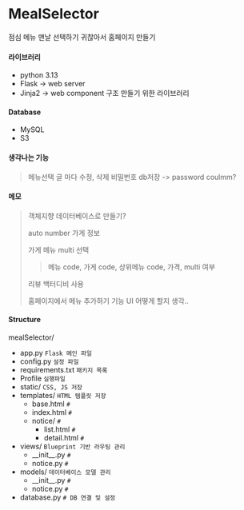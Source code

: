 # MealSelector
점심 메뉴 맨날 선택하기 귀찮아서 홈페이지 만들기

#### 라이브러리
 - python 3.13
 - Flask -> web server
 - Jinja2 -> web component 구조 만들기 위한 라이브러리

#### Database
 - MySQL
 - S3

#### 생각나는 기능
> 메뉴선택 글 마다 수정, 삭제 비밀번호 db저장 -> password coulmm?

#### 메모
> 객체지향 데이터베이스로 만들기?
>
> auto number 가게 정보
> 
> 가게 메뉴 multi 선택
>> 메뉴 code, 가게 code, 상위메뉴 code, 가격, multi 여부
>
> 리뷰 백터디비 사용
> 
> 홈페이지에서 메뉴 추가하기 기능 UI 어떻게 할지 생각..

#### Structure 
mealSelector/
* app.py                 `Flask 메인 파일`
* config.py              `설정 파일`
* requirements.txt       `패키지 목록`
* Profile                `실행파일`
* static/                `CSS, JS 저장`
* templates/             `HTML 템플릿 저장`
  * base.html            `#`
  * index.html           `#`
  * notice/              `#`
    * list.html          `#`
    * detail.html        `#`
* views/                 `Blueprint 기반 라우팅 관리`
  * \_\_init\_\_.py      `#`
  * notice.py            `#`
* models/                `데이터베이스 모델 관리`
  * \_\_init\_\_.py      `#`
  * notice.py            `#`
* database.py            `# DB 연결 및 설정`
